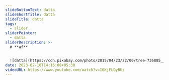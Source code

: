 ```yaml
---
slideButtonText: datta
slideShortTitle: datta
slideTitle: datta
tags:
  - slider
sliderPointer:
  - datta
sliderDescription: >-
  # **a﻿f**


  ![datta](https://cdn.pixabay.com/photo/2015/04/23/22/00/tree-736885__480.jpg "datta")
date: 2023-02-10T14:16:08+05:30
videoURL: https://www.youtube.com/watch?v=I6KjFLDyBUs
---
```

